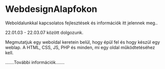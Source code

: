 # WebdesignAlapfokon 
Weboldalunkkal kapcsolatos fejlesztések és információk itt jelennek meg..

22.01.03 - 22.03.07 között dolgozunk.

Megmutatjuk egy weboldal keretein belül, hogy épül fel és hogy készül egy weblap.
A HTML, CSS, JS, PHP és minden, mi egy oldal működtetéséhez kell.




.......További információk.......
